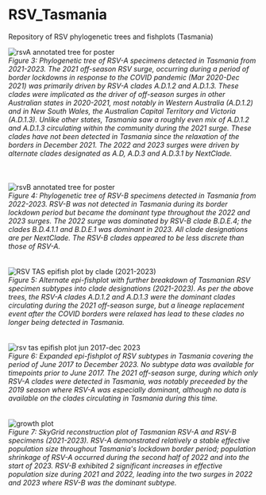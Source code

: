 # RSV_Tasmania
Repository of RSV phylogenetic trees and fishplots (Tasmania)

![rsvA annotated tree for poster](https://github.com/chrisatkinson9/RSV_Tasmania/assets/165222680/a122dad6-8ae6-4f43-88d6-5e52e936b35d)  
_Figure 3: Phylogenetic tree of RSV-A specimens detected in Tasmania from 2021-2023. The 2021 off-season RSV surge, occurring during a period of border lockdowns in response to the COVID pandemic (Mar 2020-Dec 2021) was primarily driven by RSV-A clades A.D.1.2 and A.D.1.3. These clades were implicated as the driver of off-season surges in other Australian states in 2020-2021, most notably in Western Australia (A.D.1.2) and in New South Wales, the Australian Capital Territory and Victoria (A.D.1.3). Unlike other states, Tasmania saw a roughly even mix of A.D.1.2 and A.D.1.3 circulating within the community during the 2021 surge. These clades have not been detected in Tasmania since the relaxation of the borders in December 2021.  The 2022 and 2023 surges were driven by alternate clades designated as A.D, A.D.3 and A.D.3.1 by NextClade._  
<br>
<br>
<br>
![rsvB annotated tree for poster](https://github.com/chrisatkinson9/RSV_Tasmania/assets/165222680/f64835de-6ba9-4771-ba78-9208cf5024a7)  
_Figure 4: Phylogenetic tree of RSV-B specimens detected in Tasmania from 2022-2023. RSV-B was not detected in Tasmania during its border lockdown period but became the dominant type throughout the 2022 and 2023 surges. The 2022 surge was dominated by RSV-B clade B.D.E.4; the clades B.D.4.1.1 and B.D.E.1 was dominant in 2023. All clade designations are per NextClade. The RSV-B clades appeared to be less discrete than those of RSV-A._
<br>
<br>
<br>
![RSV TAS epifish plot by clade (2021-2023)](https://github.com/chrisatkinson9/RSV_Tasmania/assets/165222680/e5dcec61-b4e2-4f34-baee-d95307c9744e)  
 _Figure 5: Alternate epi-fishplot with further breakdown of Tasmanian RSV specimen subtypes into clade designations (2021-2023). As per the above trees, the RSV-A clades A.D.1.2 and A.D.1.3 were the dominant clades circulating during the 2021 off-season surge, but a lineage replacement event after the COVID borders were relaxed has lead to these clades no longer being detected in Tasmania._
<br>
<br>
<br>
![rsv tas epifish plot jun 2017-dec 2023](https://github.com/chrisatkinson9/RSV_Tasmania/assets/165222680/04844675-1a91-4a96-a00c-ba4a0ecfbeb9)  
_Figure 6: Expanded epi-fishplot of RSV subtypes in Tasmania covering the period of June 2017 to December 2023. No subtype data was available for timepoints prior to June 2017. The 2021 off-season surge, during which only RSV-A clades were detected in Tasmania, was notably preceeded by the 2019 season where RSV-A was especially dominant, although no data is available on the clades circulating in Tasmania during this time._
<br>
<br>
<br>
![growth plot](https://github.com/chrisatkinson9/RSV_Tasmania/assets/165222680/ab08efdd-227c-424d-8573-0050d0b0315a)  
_Figure 7: SkyGrid reconstruction plot of Tasmanian RSV-A and RSV-B specimens (2021-2023). RSV-A demonstrated relatively a stable effective population size throughout Tasmania's lockdown border period; population shrinkage of RSV-A occurred during the second half of 2022 and into the start of 2023. RSV-B exhibited 2 significant increases in effective population size during 2021 and 2022, leading into the two surges in 2022 and 2023 where RSV-B was the dominant subtype._
